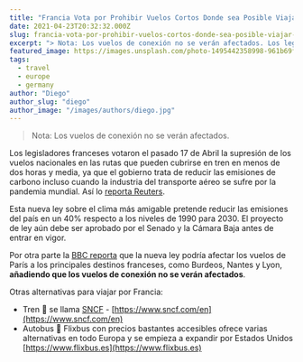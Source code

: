 ```yaml
---
title: "Francia Vota por Prohibir Vuelos Cortos Donde sea Posible Viajar en Tren"
date: 2021-04-23T20:32:32.000Z
slug: francia-vota-por-prohibir-vuelos-cortos-donde-sea-posible-viajar-en-tren
excerpt: "> Nota: Los vuelos de conexión no se verán afectados. Los legisladores franceses votaron el pasado 17 de Abril la supresión de los vuelos nacionales en las ruta..."
featured_image: https://images.unsplash.com/photo-1495442358998-961b69f45703?crop=entropy&cs=tinysrgb&fit=max&fm=jpg&ixid=MnwxMTc3M3wwfDF8c2VhcmNofDV8fGFpciUyMGZyYW5jZXxlbnwwfHx8fDE2MTkyMDk3NjM&ixlib=rb-1.2.1&q=80&w=2000
tags:
  - travel
  - europe
  - germany
author: "Diego"
author_slug: "diego"
author_image: "/images/authors/diego.jpg"
---
```


> Nota: Los vuelos de conexión no se verán afectados.

Los legisladores franceses votaron el pasado 17 de Abril la supresión de los vuelos nacionales en las rutas que pueden cubrirse en tren en menos de dos horas y media, ya que el gobierno trata de reducir las emisiones de carbono incluso cuando la industria del transporte aéreo se sufre por la pandemia mundial. Así lo [reporta Reuters](https://www.reuters.com/business/environment/french-lawmakers-approve-ban-short-domestic-flights-2021-04-11/).  
  
Esta nueva ley sobre el clima más amigable pretende reducir las emisiones del país en un 40% respecto a los niveles de 1990 para 2030. El proyecto de ley aún debe ser aprobado por el Senado y la Cámara Baja antes de entrar en vigor.

Por otra parte la [BBC reporta](https://www.bbc.com/news/world-europe-56716708) que la nueva ley podría afectar los vuelos de París a los principales destinos franceses, como Burdeos, Nantes y Lyon, **añadiendo que los vuelos de conexión no se verán afectados**.

Otras alternativas para viajar por Francia:

*   Tren 🚅 se llama [SNCF](https://en.wikipedia.org/wiki/SNCF) - [https://www.sncf.com/en](https://www.sncf.com/en)
*   Autobus 🚌 Flixbus con precios bastantes accesibles ofrece varias alternativas en todo Europa y se empieza a expandir por Estados Unidos [https://www.flixbus.es](https://www.flixbus.es)